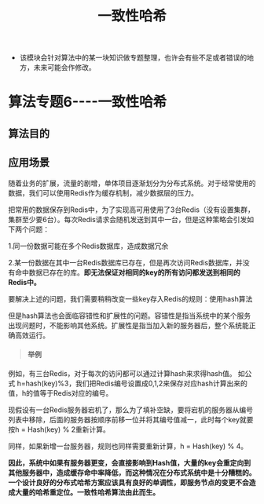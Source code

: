 ﻿---
layout: post
title:  "一致性哈希"
data: 星期日, 19. 四月 2020 10:21上午  
categories: 算法
tags: 专题
---
* 该模块会针对算法中的某一块知识做专题整理，也许会有些不足或者错误的地方，未来可能会作修改。

#  算法专题6----一致性哈希

## 算法目的


## 应用场景 
随着业务的扩展，流量的剧增，单体项目逐渐划分为分布式系统。对于经常使用的数据，我们可以使用Redis作为缓存机制，减少数据层的压力。

把常用的数据保存到Redis中，为了实现高可用使用了3台Redis（没有设置集群，集群至少要6台）。每次Redis请求会随机发送到其中一台，但是这种策略会引发如下两个问题：

1.同一份数据可能在多个Redis数据库，造成数据冗余

2.某一份数据在其中一台Redis数据库已存在，但是再次访问Redis数据库，并没有命中数据已存在的库。**即无法保证对相同的key的所有访问都发送到相同的Redis中。**

要解决上述的问题，我们需要稍稍改变一些key存入Redis的规则：使用hash算法

但是hash算法也会面临容错性和扩展性的问题。容错性是指当系统中的某个服务出现问题时，不能影响其他系统。扩展性是指当加入新的服务器后，整个系统能正确高效运行。

> #### 举例
>
例如，有三台Redis，对于每次的访问都可以通过计算hash来求得hash值。
如公式 h=hash(key)%3，我们把Redis编号设置成0,1,2来保存对应hash计算出来的值，h的值等于Redis对应的编号。
>
现假设有一台Redis服务器宕机了，那么为了填补空缺，要将宕机的服务器从编号列表中移除，后面的服务器按顺序前移一位并将其编号值减一，此时每个key就要按h = Hash(key) % 2重新计算。
>
同样，如果新增一台服务器，规则也同样需要重新计算，h = Hash(key) % 4。
>
**因此，系统中如果有服务器更变，会直接影响到Hash值，大量的key会重定向到其他服务器中，造成缓存命中率降低，而这种情况在分布式系统中是十分糟糕的。一个设计良好的分布式哈希方案应该具有良好的单调性，即服务节点的变更不会造成大量的哈希重定位。一致性哈希算法由此而生。**












































































